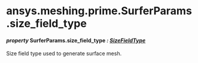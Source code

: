 <a id="ansys-meshing-prime-surferparams-size-field-type"></a>

# ansys.meshing.prime.SurferParams.size_field_type

<a id="ansys.meshing.prime.SurferParams.size_field_type"></a>

#### *property* SurferParams.size_field_type *: [SizeFieldType](ansys.meshing.prime.SizeFieldType.md#ansys.meshing.prime.SizeFieldType)*

Size field type used to generate surface mesh.

<!-- !! processed by numpydoc !! -->
